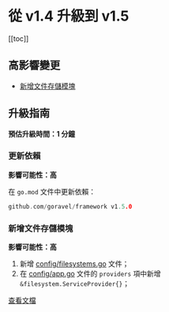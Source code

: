 # 從 v1.4 升級到 v1.5

[[toc]]

## 高影響變更

- [新增文件存儲模塊](#新增文件存儲模塊)

## 升級指南

**預估升級時間：1 分鐘**

### 更新依賴

**影響可能性：高**

在 `go.mod` 文件中更新依賴：

```go
github.com/goravel/framework v1.5.0
```

### 新增文件存儲模塊

**影響可能性：高**

1. 新增 [config/filesystems.go](https://github.com/goravel/goravel/blob/v1.5.0/config/filesystems.go) 文件；
2. 在 [config/app.go](https://github.com/goravel/goravel/blob/v1.5.0/config/app.go) 文件的 `providers` 項中新增 `&filesystem.ServiceProvider{}`；

[查看文檔](../digging-deeper/filesystem.md)
